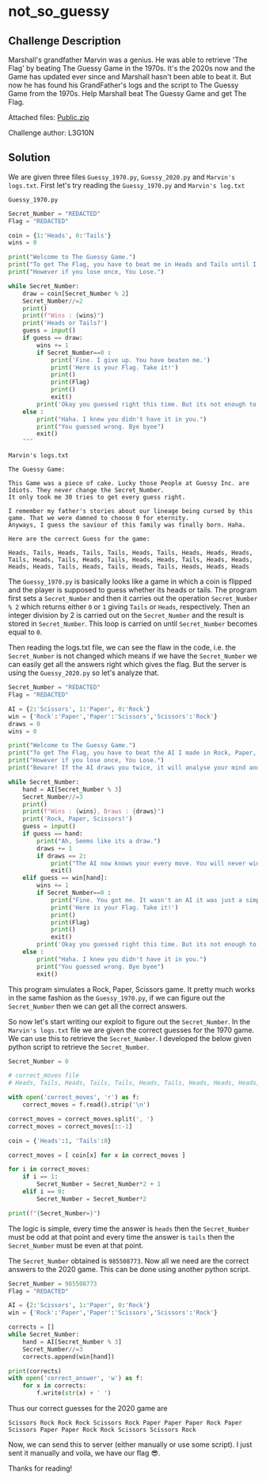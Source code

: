 # not_so_guessy

## Challenge Description

Marshall's grandfather Marvin was a genius. He was able to retrieve 'The Flag' by beating The Guessy Game in the 1970s. It's the 2020s now and the Game has updated ever since and Marshall hasn't been able to beat it. But now he has found his GrandFather's logs and the script to The Guessy Game from the 1970s. Help Marshall beat The Guessy Game and get The Flag.

Attached files: [Public.zip](Public.zip)

Challenge author: L3G10N

## Solution

We are given three files `Guessy_1970.py`, `Guessy_2020.py` and `Marvin's logs.txt`. First let's try reading the `Guessy_1970.py` and `Marvin's log.txt`

`Guessy_1970.py`
```py
Secret_Number = "REDACTED"
Flag = "REDACTED"

coin = {1:'Heads', 0:'Tails'}
wins = 0

print("Welcome to The Guessy Game.")
print("To get The Flag, you have to beat me in Heads and Tails until I admit defeat.")
print("However if you lose once, You Lose.")

while Secret_Number:
    draw = coin[Secret_Number % 2]
    Secret_Number//=2
    print()
    print(f"Wins : {wins}")
    print('Heads or Tails?')
    guess = input()
    if guess == draw:
        wins += 1
        if Secret_Number==0 :
            print('Fine. I give up. You have beaten me.')
            print('Here is your Flag. Take it!')
            print()
            print(Flag)
            print()
            exit()
        print('Okay you guessed right this time. But its not enough to defeat me.')
    else : 
        print("Haha. I knew you didn't have it in you.")
        print("You guessed wrong. Bye byee")
        exit()
    """

```

`Marvin's logs.txt`
```
The Guessy Game:

This Game was a piece of cake. Lucky those People at Guessy Inc. are Idiots. They never change the Secret_Number.
It only took me 30 tries to get every guess right.

I remember my father's stories about our lineage being cursed by this game. That we were damned to choose 0 for eternity.
Anyways, I guess the saviour of this family was finally born. Haha.

Here are the correct Guess for the game:

Heads, Tails, Heads, Tails, Tails, Heads, Tails, Heads, Heads, Heads, Tails, Heads, Tails, Heads, Tails, Heads, Heads, Tails, Heads, Heads, Heads, Heads, Tails, Heads, Tails, Heads, Tails, Heads, Heads, Heads

```

The `Guessy_1970.py` is basically looks like a game in which a coin is flipped and the player is supposed to guess whether its heads or tails. The program first sets a `Secret_Number` and then it carries out the operation `Secret_Number % 2` which returns either `0` or `1` giving `Tails` or `Heads`, respectively. Then an integer division by 2 is carried out on the `Secret_Number` and the result is stored in `Secret_Number`. This loop is carried on until `Secret_Number` becomes equal to `0`. 

Then reading the logs.txt file, we can see the flaw in the code, i.e. the `Secret_Number` is not changed which means if we have the `Secret_Number` we can easily get all the answers right which gives the flag. But the server is using the `Guessy_2020.py` so let's analyze that.

```py
Secret_Number = "REDACTED"
Flag = "REDACTED"

AI = {2:'Scissors', 1:'Paper', 0:'Rock'}
win = {'Rock':'Paper','Paper':'Scissors','Scissors':'Rock'}
draws = 0
wins = 0

print("Welcome to The Guessy Game.")
print("To get The Flag, you have to beat the AI I made in Rock, Paper, Scissors until it can't take the losses and self-destructs.")
print("However if you lose once, You Lose.")
print("Beware! If the AI draws you twice, it will analyse your mind and you will never be able to defeat it ever.")

while Secret_Number:
    hand = AI[Secret_Number % 3]
    Secret_Number//=3
    print()
    print(f"Wins : {wins}, Draws : {draws}")
    print('Rock, Paper, Scissors!')
    guess = input()
    if guess == hand:
        print("Ah, Seems like its a draw.")
        draws += 1
        if draws == 2:
            print("The AI now knows your every move. You will never win.")
            exit()
    elif guess == win[hand]:
        wins += 1
        if Secret_Number==0 :
            print("Fine. You got me. It wasn't an AI it was just a simple Python Code.")
            print('Here is your Flag. Take it!')
            print()
            print(Flag)
            print()
            exit()
        print('Okay you guessed right this time. But its not enough to defeat my AI.')
    else : 
        print("Haha. I knew you didn't have it in you.")
        print("You guessed wrong. Bye byee")
        exit()
```

This program simulates a Rock, Paper, Scissors game. It pretty much works in the same fashion as the `Guessy_1970.py`, if we can figure out the `Secret_Number` then we can get all the correct answers.

So now let's start writing our exploit to figure out the `Secret_Number`. In the `Marvin's logs.txt` file we are given the correct guesses for the 1970 game. We can use this to retrieve the `Secret_Number`. I developed the below given python script to retrieve the `Secret_Number`.

```py
Secret_Number = 0

# correct_moves file
# Heads, Tails, Heads, Tails, Tails, Heads, Tails, Heads, Heads, Heads, Tails, Heads, Tails, Heads, Tails, Heads, Heads, Tails, Heads, Heads, Heads, Heads, Tails, Heads, Tails, Heads, Tails, Heads, Heads, Heads

with open('correct_moves', 'r') as f:
    correct_moves = f.read().strip('\n')

correct_moves = correct_moves.split(', ')
correct_moves = correct_moves[::-1]

coin = {'Heads':1, 'Tails':0}

correct_moves = [ coin[x] for x in correct_moves ]

for i in correct_moves:
    if i == 1:
        Secret_Number = Secret_Number*2 + 1
    elif i == 0:
        Secret_Number = Secret_Number*2

print(f"{Secret_Number=}")
```

The logic is simple, every time the answer is `heads` then the `Secret_Number` must be odd at that point and every time the answer is `tails` then the `Secret_Number` must be even at that point.

The `Secret_Number` obtained is `985508773`. Now all we need are the correct answers to the 2020 game. This can be done using another python script.

```py
Secret_Number = 985508773
Flag = "REDACTED"

AI = {2:'Scissors', 1:'Paper', 0:'Rock'}
win = {'Rock':'Paper','Paper':'Scissors','Scissors':'Rock'}

corrects = []
while Secret_Number:
    hand = AI[Secret_Number % 3]
    Secret_Number//=3
    corrects.append(win[hand])

print(corrects)
with open('correct_answer', 'w') as f:
    for x in corrects:
        f.write(str(x) + ' ')
```

Thus our correct guesses for the 2020 game are

```
Scissors Rock Rock Rock Scissors Rock Paper Paper Paper Rock Paper Scissors Paper Paper Rock Rock Scissors Scissors Rock 
```

Now, we can send this to server (either manually or use some script). I just sent it manually and voila, we have our flag 😎.

Thanks for reading!
